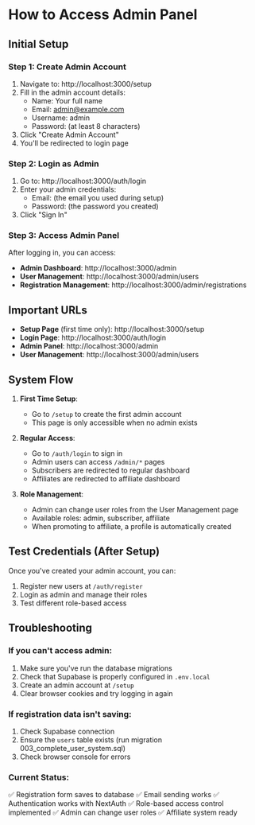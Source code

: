 # How to Access Admin Panel

## Initial Setup

### Step 1: Create Admin Account

1. Navigate to: http://localhost:3000/setup
2. Fill in the admin account details:
   - Name: Your full name
   - Email: admin@example.com
   - Username: admin
   - Password: (at least 8 characters)
3. Click "Create Admin Account"
4. You'll be redirected to login page

### Step 2: Login as Admin

1. Go to: http://localhost:3000/auth/login
2. Enter your admin credentials:
   - Email: (the email you used during setup)
   - Password: (the password you created)
3. Click "Sign In"

### Step 3: Access Admin Panel

After logging in, you can access:
- **Admin Dashboard**: http://localhost:3000/admin
- **User Management**: http://localhost:3000/admin/users
- **Registration Management**: http://localhost:3000/admin/registrations

## Important URLs

- **Setup Page** (first time only): http://localhost:3000/setup
- **Login Page**: http://localhost:3000/auth/login
- **Admin Panel**: http://localhost:3000/admin
- **User Management**: http://localhost:3000/admin/users

## System Flow

1. **First Time Setup**:
   - Go to `/setup` to create the first admin account
   - This page is only accessible when no admin exists

2. **Regular Access**:
   - Go to `/auth/login` to sign in
   - Admin users can access `/admin/*` pages
   - Subscribers are redirected to regular dashboard
   - Affiliates are redirected to affiliate dashboard

3. **Role Management**:
   - Admin can change user roles from the User Management page
   - Available roles: admin, subscriber, affiliate
   - When promoting to affiliate, a profile is automatically created

## Test Credentials (After Setup)

Once you've created your admin account, you can:
1. Register new users at `/auth/register`
2. Login as admin and manage their roles
3. Test different role-based access

## Troubleshooting

### If you can't access admin:
1. Make sure you've run the database migrations
2. Check that Supabase is properly configured in `.env.local`
3. Create an admin account at `/setup`
4. Clear browser cookies and try logging in again

### If registration data isn't saving:
1. Check Supabase connection
2. Ensure the `users` table exists (run migration 003_complete_user_system.sql)
3. Check browser console for errors

### Current Status:
✅ Registration form saves to database
✅ Email sending works
✅ Authentication works with NextAuth
✅ Role-based access control implemented
✅ Admin can change user roles
✅ Affiliate system ready